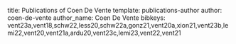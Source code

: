 title: Publications of Coen De Vente
template: publications-author
author: coen-de-vente
author_name: Coen De Vente
bibkeys: vent23a,vent18,schw22,less20,schw22a,gonz21,vent20a,xion21,vent23b,lemi22,vent20,vent21a,ardu20,vent23c,lemi23,vent22,vent21
